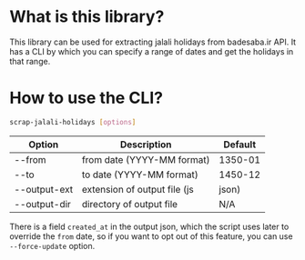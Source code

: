 # What is this library?

This library can be used for extracting jalali holidays from badesaba.ir API. It has a CLI by which you can specify a range of dates and get the holidays in that range.

# How to use the CLI?

```bash
scrap-jalali-holidays [options]
```

| Option                      | Description                        | Default |
| --------------------------- | --------------------------------   | ------- |
| --from <from>               | from date (YYYY-MM format)         | 1350-01 |
| --to <to>                   | to date (YYYY-MM format)           | 1450-12 |
| --output-ext <output-ext>   | extension of output file (js|json) | js      |
| --output-dir <output-dir>   | directory of output file           | N/A     |

There is a field `created_at` in the output json, which the script uses later to override the `from` date, so if you want to opt out of this feature, you can use `--force-update` option.
